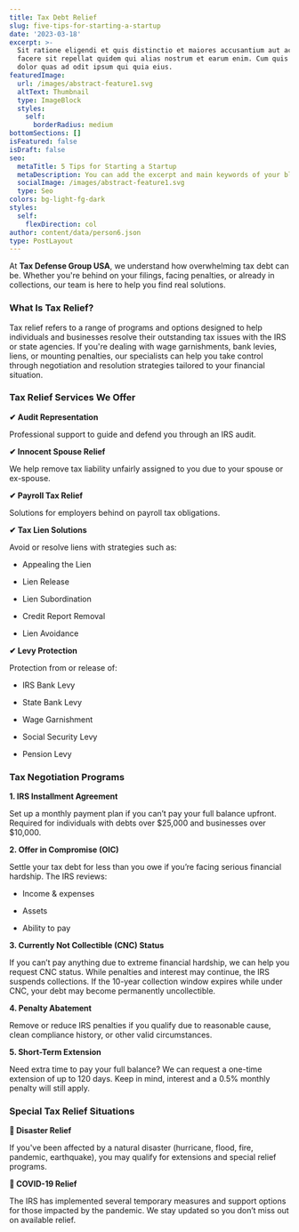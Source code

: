 ```yaml
---
title: Tax Debt Relief
slug: five-tips-for-starting-a-startup
date: '2023-03-18'
excerpt: >-
  Sit ratione eligendi et quis distinctio et maiores accusantium aut accusamus
  facere sit repellat quidem qui alias nostrum et earum enim. Cum quis sint eos
  dolor quas ad odit ipsum qui quia eius.
featuredImage:
  url: /images/abstract-feature1.svg
  altText: Thumbnail
  type: ImageBlock
  styles:
    self:
      borderRadius: medium
bottomSections: []
isFeatured: false
isDraft: false
seo:
  metaTitle: 5 Tips for Starting a Startup
  metaDescription: You can add the excerpt and main keywords of your blog post here.
  socialImage: /images/abstract-feature1.svg
  type: Seo
colors: bg-light-fg-dark
styles:
  self:
    flexDirection: col
author: content/data/person6.json
type: PostLayout
---
```

At **Tax Defense Group USA**, we understand how overwhelming tax debt can be. Whether you're behind on your filings, facing penalties, or already in collections, our team is here to help you find real solutions.

### **What Is Tax Relief?**

Tax relief refers to a range of programs and options designed to help individuals and businesses resolve their outstanding tax issues with the IRS or state agencies. If you're dealing with wage garnishments, bank levies, liens, or mounting penalties, our specialists can help you take control through negotiation and resolution strategies tailored to your financial situation.

### **Tax Relief Services We Offer**

**✔ Audit Representation**

Professional support to guide and defend you through an IRS audit.

**✔ Innocent Spouse Relief**

We help remove tax liability unfairly assigned to you due to your spouse or ex-spouse.

**✔ Payroll Tax Relief**

Solutions for employers behind on payroll tax obligations.

**✔ Tax Lien Solutions**

Avoid or resolve liens with strategies such as:

*   Appealing the Lien

*   Lien Release

*   Lien Subordination

*   Credit Report Removal

*   Lien Avoidance

**✔ Levy Protection**

Protection from or release of:

*   IRS Bank Levy

*   State Bank Levy

*   Wage Garnishment

*   Social Security Levy

*   Pension Levy

### **Tax Negotiation Programs**

**1. IRS Installment Agreement**

Set up a monthly payment plan if you can’t pay your full balance upfront. Required for individuals with debts over $25,000 and businesses over $10,000.

**2. Offer in Compromise (OIC)**

Settle your tax debt for less than you owe if you’re facing serious financial hardship. The IRS reviews:

*   Income & expenses

*   Assets

*   Ability to pay

**3. Currently Not Collectible (CNC) Status**

If you can’t pay anything due to extreme financial hardship, we can help you request CNC status. While penalties and interest may continue, the IRS suspends collections. If the 10-year collection window expires while under CNC, your debt may become permanently uncollectible.

**4. Penalty Abatement**

Remove or reduce IRS penalties if you qualify due to reasonable cause, clean compliance history, or other valid circumstances.

**5. Short-Term Extension**

Need extra time to pay your full balance? We can request a one-time extension of up to 120 days. Keep in mind, interest and a 0.5% monthly penalty will still apply.

### **Special Tax Relief Situations**

**📍 Disaster Relief**

If you've been affected by a natural disaster (hurricane, flood, fire, pandemic, earthquake), you may qualify for extensions and special relief programs.

**🦠 COVID-19 Relief**

The IRS has implemented several temporary measures and support options for those impacted by the pandemic. We stay updated so you don’t miss out on available relief.
